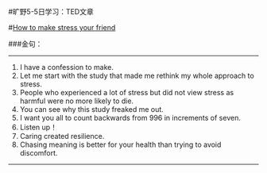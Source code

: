 #旷野5-5日学习：TED文章

#[How to make stress your friend](https://www.ted.com/talks/kelly_mcgonigal_how_to_make_stress_your_friend) 

###金句：

----------


1. I have a confession to make.
1. Let me start with the study that made me rethink my whole approach to stress. 
1. People who experienced a lot of stress but did not view stress as harmful were no more likely to die.
1. You can see why this study freaked me out. 
1. I want you all to count backwards from 996 in increments of seven.
1. Listen up！
1. Caring created resilience.
1. Chasing meaning is better for your health than trying to avoid discomfort.  

----------

